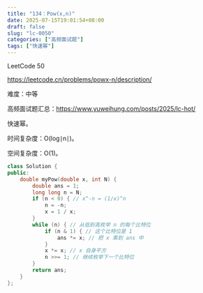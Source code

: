 ```yaml
---
title: "134：Pow(x,n)"
date: 2025-07-15T19:01:54+08:00
draft: false
slug: "lc-0050"
categories: ["高频面试题"]
tags: ["快速幂"]
---
```


LeetCode 50

https://leetcode.cn/problems/powx-n/description/

难度：中等

高频面试题汇总：https://www.yuweihung.com/posts/2025/lc-hot/

快速幂。

时间复杂度：O(log∣n∣)。

空间复杂度：O(1)。

<!--more-->

```cpp
class Solution {
public:
    double myPow(double x, int N) {
        double ans = 1;
        long long n = N;
        if (n < 0) { // x^-n = (1/x)^n
            n = -n;
            x = 1 / x;
        }
        while (n) { // 从低到高枚举 n 的每个比特位
            if (n & 1) { // 这个比特位是 1
                ans *= x; // 把 x 乘到 ans 中
            }
            x *= x; // x 自身平方
            n >>= 1; // 继续枚举下一个比特位
        }
        return ans;
    }
};
```
